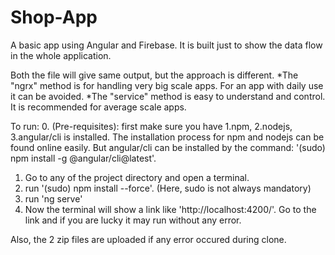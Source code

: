 # Shop-App
A basic app using Angular and Firebase. It is built just to show the data flow in the whole application.

Both the file will give same output, but the approach is different.
*The "ngrx" method is for handling very big scale apps. For an app with daily use it can be avoided.
*The "service" method is easy to understand and control. It is recommended for average scale apps.

To run:
0. (Pre-requisites): first make sure you have 1.npm, 2.nodejs, 3.angular/cli is installed. The installation process for npm and nodejs can be found online easily. But angular/cli can be installed by the command: '(sudo) npm install -g @angular/cli@latest'.
1. Go to any of the project directory and open a terminal.
2. run '(sudo) npm install --force'. (Here, sudo is not always mandatory)
3. run 'ng serve'
4. Now the terminal will show a link like 'http://localhost:4200/'. Go to the link and if you are lucky it may run without any error.


Also, the 2 zip files are uploaded if any error occured during clone.
